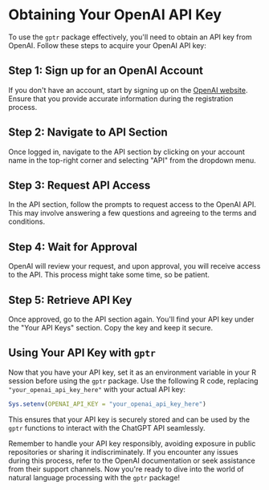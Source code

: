 # Obtaining Your OpenAI API Key

To use the `gptr` package effectively, you'll need to obtain an API key from OpenAI. Follow these steps to acquire your OpenAI API key:

## Step 1: Sign up for an OpenAI Account

If you don't have an account, start by signing up on the [OpenAI website](https://beta.openai.com/signup/). Ensure that you provide accurate information during the registration process.

## Step 2: Navigate to API Section

Once logged in, navigate to the API section by clicking on your account name in the top-right corner and selecting "API" from the dropdown menu.

## Step 3: Request API Access

In the API section, follow the prompts to request access to the OpenAI API. This may involve answering a few questions and agreeing to the terms and conditions.

## Step 4: Wait for Approval

OpenAI will review your request, and upon approval, you will receive access to the API. This process might take some time, so be patient.

## Step 5: Retrieve API Key

Once approved, go to the API section again. You'll find your API key under the "Your API Keys" section. Copy the key and keep it secure.

## Using Your API Key with `gptr`

Now that you have your API key, set it as an environment variable in your R session before using the `gptr` package. Use the following R code, replacing `"your_openai_api_key_here"` with your actual API key:

```R
Sys.setenv(OPENAI_API_KEY = "your_openai_api_key_here")
```

This ensures that your API key is securely stored and can be used by the `gptr` functions to interact with the ChatGPT API seamlessly.

Remember to handle your API key responsibly, avoiding exposure in public repositories or sharing it indiscriminately. If you encounter any issues during this process, refer to the OpenAI documentation or seek assistance from their support channels. Now you're ready to dive into the world of natural language processing with the `gptr` package!
